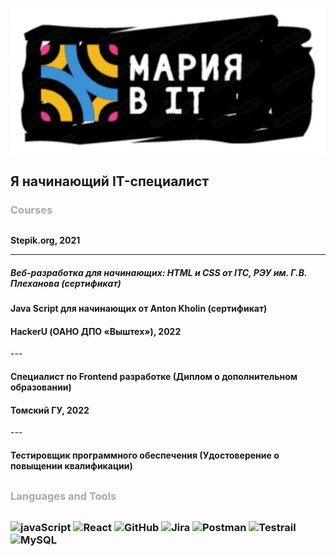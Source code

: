 ![Header](https://github.com/MariaSSch/MariaSSch/blob/62dc662a3e20d290e2e0616fc35fb68a1975c33b/assets/header.JPG)

<h2>Я начинающий IT-специалист</h2>

<h3  style="margin-bottom: 30px; color: darkgrey">Courses</h3>

<h4 style="margin-bottom: 0px"> Stepik.org, 2021</h4>

---
<h5> Веб-разработка для начинающих: HTML и CSS от ITC, РЭУ им. Г.В. Плеханова (сертификат)</h5>
<h4 style="margin-bottom: 15px"> Java Script для начинающих от Anton Kholin (сертификат)</h4>

<h4> HaсkerU (ОАНО ДПО «Выштех»), 2022 </h4>
---
<h4  style="margin-bottom: 15px"> Специалист по Frontend разработке (Диплом о дополнительном образовании)</h4>

<h4> Томский ГУ, 2022</h4>
---
<h4  style="margin-bottom: 30px"> Тестировщик программного обеспечения (Удостоверение о повыщении квалификации)</h4>

<h3  style="margin-bottom: 30px; color: darkgrey"> Languages and Tools<h3>

![javaScript](https://img.shields.io/badge/JavaScript-090909?style=for-the-badge&logo=JavaScript&logoColor=yellow)
![React](https://img.shields.io/badge/React-090909?style=for-the-badge&logo=React&logoColor=blue)
![GitHub](https://img.shields.io/badge/GitHub-090909?style=for-the-badge&logo=GitHub&logoColor=white)
![Jira](https://img.shields.io/badge/Jira-090909?style=for-the-badge&logo=Jira&logoColor=blue)
![Postman](https://img.shields.io/badge/Postman-090909?style=for-the-badge&logo=Postman&logoColor=red)
![Testrail](https://img.shields.io/badge/Testrail-090909?style=for-the-badge&logo=TestRail&logoColor=red)
![MySQL](https://img.shields.io/badge/MySQL-090909?style=for-the-badge&logo=MySQL&logoColor=blue)
